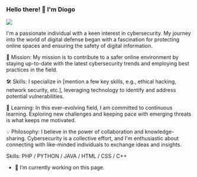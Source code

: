 ###  Hello there! 👋 I'm Diogo
![](https://www.shutterstock.com/pt/image-vector/cyber-security-data-protection-cyberattacks-concept-1918033985)

I'm a passionate individual with a keen interest in cybersecurity. My journey into the world of digital defense began with a fascination for protecting online spaces and ensuring the safety of digital information.

🔐 Mission: My mission is to contribute to a safer online environment by staying up-to-date with the latest cybersecurity trends and employing best practices in the field.

🛠️ Skills: I specialize in [mention a few key skills, e.g., ethical hacking, network security, etc.], leveraging technology to identify and address potential vulnerabilities.

🚀 Learning: In this ever-evolving field, I am committed to continuous learning. Exploring new challenges and keeping pace with emerging threats is what keeps me motivated.

💡 Philosophy: I believe in the power of collaboration and knowledge-sharing. Cybersecurity is a collective effort, and I'm enthusiastic about connecting with like-minded individuals to exchange ideas and insights.

Skills: PHP / PYTHON / JAVA / HTML / CSS / C++

- 🔭 I’m currently working on this page. 




